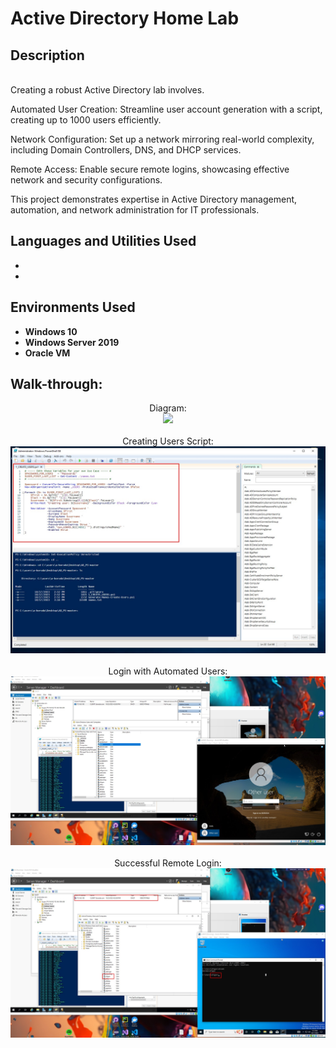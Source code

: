 <h1>Active Directory Home Lab</h1>

 

<h2>Description</h2>

<br />
Creating a robust Active Directory lab involves.


Automated User Creation: Streamline user account generation with a script, creating up to 1000 users efficiently.

Network Configuration: Set up a network mirroring real-world complexity, including Domain Controllers, DNS, and DHCP services.

Remote Access: Enable secure remote logins, showcasing effective network and security configurations.

This project demonstrates expertise in Active Directory management, automation, and network administration for IT professionals.


<h2>Languages and Utilities Used</h2>

- <b></b> 
- <b></b>

<h2>Environments Used </h2>

- <b>Windows 10</b> 
- <b>Windows Server 2019</b> 
- <b>Oracle VM</b> 

<h2>Walk-through:</h2>

<p align="center">
Diagram: <br/>
<img src="[https://github.com/Vlad774/ActiveDirectoryLab/blob/main/Creating%20Users%20script.jpg](https://github.com/Vlad774/ActiveDirectoryLab/blob/main/diagram.jpg)"/>
<br />
<br />
Creating Users Script:  <br/>
<img src="https://github.com/Vlad774/ActiveDirectoryLab/blob/main/Creating%20Users%20script.jpg"/>
<br />
<br />
Login with Automated Users: <br/>
<img src="https://github.com/Vlad774/ActiveDirectoryLab/blob/main/Login_with_Automated_users.jpg"/>
<br />
<br />
Successful Remote Login:  <br/>
<img src="https://github.com/Vlad774/ActiveDirectoryLab/blob/main/Success_login.jpg"/>


</p>

<!--
 ```diff
- text in red
+ text in green
! text in orange
# text in gray
@@ text in purple (and bold)@@
```
--!>

